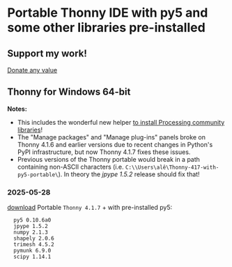 # Portable Thonny IDE with py5 and some other libraries pre-installed

## Support my work!

[Donate any value](https://www.paypal.com/donate/?hosted_button_id=5B4MZ78C9J724)

## Thonny for Windows 64-bit

**Notes:** 
- This includes the wonderful new helper [to install Processing community libraries](https://py5coding.org/how_tos/use_processing_libraries.html)!
- The "Manage packages" and "Manage plug-ins" panels broke on Thonny 4.1.6 and earlier versions due to recent changes in Python's PyPI infrastructure, but now Thonny 4.1.7 fixes these issues.
- Previous versions of the Thonny portable would break in a path containing non-ASCII characters (i.e. `C:\\Users\alê\Thonny-417-with-py5-portable\`). In theory the *jpype 1.5.2* release should fix that!
 
### 2025-05-28

[download](https://github.com/villares/thonny-portable-with-py5/releases/download/2025-05-28/thonny-417-with-py5-windows-portable.zip) Portable `Thonny 4.1.7` + with pre-installed py5:

```
  py5 0.10.6a0
  jpype 1.5.2
  numpy 2.1.3
  shapely 2.0.6
  trimesh 4.5.2
  pymunk 6.9.0
  scipy 1.14.1
```

